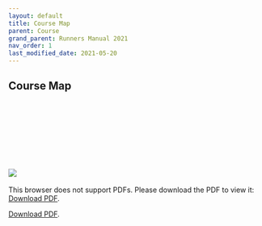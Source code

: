 ```yaml
---
layout: default 
title: Course Map
parent: Course
grand_parent: Runners Manual 2021
nav_order: 1
last_modified_date: 2021-05-20
---
```


## Course Map

<img src="https://www.hardrock100.com/images/maps/HR100-2021-CCW-Map_sm.png" class="printonly">

<object data="https://www.hardrock100.com/files/course/HR100-2021-CCW-Map.pdf" type="application/pdf" width="100%" height="700px">
    <embed src="https://www.hardrock100.com/files/course/HR100-2021-CCW-Map.pdf">
        <p>This browser does not support PDFs. Please download the PDF to view it: <a href="https://www.hardrock100.com/files/course/HR100-2021-CCW-Map.pdf">Download PDF</a>.</p>
    </embed>
</object>

<p><a href="https://www.hardrock100.com/files/course/HR100-2021-CCW-Map.pdf">Download PDF</a>.</p>
